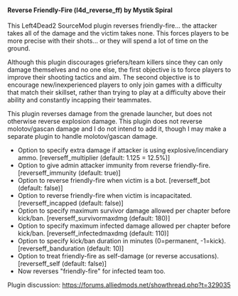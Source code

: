 #### Reverse Friendly-Fire (l4d_reverse_ff) by Mystik Spiral

This Left4Dead2 SourceMod plugin reverses friendly-fire... the attacker takes all of the damage and the victim takes none.
This forces players to be more precise with their shots... or they will spend a lot of time on the ground.

Although this plugin discourages griefers/team killers since they can only damage themselves and no one else, the first objective is to force players to improve their shooting tactics and aim. The second objective is to encourage new/inexperienced players to only join games with a difficulty that match their skillset, rather than trying to play at a difficulty above their ability and constantly incapping their teammates.

This plugin reverses damage from the grenade launcher, but does not otherwise reverse explosion damage.
This plugin does not reverse molotov/gascan damage and I do not intend to add it, though I may make a separate plugin to handle molotov/gascan damage.

- Option to specify extra damage if attacker is using explosive/incendiary ammo. [reverseff_multiplier (default: 1.125 = 12.5%)]
- Option to give admin attacker immunity from reverse friendly-fire. [reverseff_immunity (default: true)]
- Option to reverse friendly-fire when victim is a bot. [reverseff_bot (default: false)]
- Option to reverse friendly-fire when victim is incapacitated. [reverseff_incapped (default: false)]
- Option to specify maximum survivor damage allowed per chapter before kick/ban. [reverseff_survivormaxdmg (default: 180)]
- Option to specify maximum infected damage allowed per chapter before kick/ban. [reverseff_infectedmaxdmg (default: 110)]
- Option to specify kick/ban duration in minutes (0=permanent, -1=kick). [reverseff_banduration (default: 10)]
- Option to treat friendly-fire as self-damage (or reverse accusations). [reverseff_self (default: false)]
- Now reverses "friendly-fire" for infected team too.

Plugin discussion: https://forums.alliedmods.net/showthread.php?t=329035
